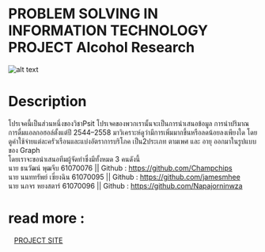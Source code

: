 # PROBLEM SOLVING IN INFORMATION TECHNOLOGY PROJECT Alcohol Research
![alt text](https://www.underagesales.co.uk/user/Alcohol%20Icon_Grey%20Text.jpg)
# Description 
โปรเจคนี้เป็นส่วนหนึ่งของวิชาPsit
โปรเจคของพวกเรานั้นจะเป็นการนำเสนอข้อมูล การนำปริมาณการดื่มแอลกอฮอล์ตั้งแต่ปี 2544–2558 มาวิเคราะห์ดูว่ามีการเพิ่มมากขึ้นหรือลดน้อยลงเพียงใด โดยดูค่าใช้จ่ายแต่ละครัวเรือนและแบ่งอัตราการบริโภค เป็น2ประเภท ตามเพศ และ อายุ ออกมาในรูปแบบของ Graph<br />
โดยเราจะขอนำเสนอทีมผู้จัดทำซึ่งมีทั้งหมด 3 คนดังนี้<br />
นาย ธนวัฒน์ พุฒจีบ 61070076 || Github : https://github.com/Champchips<br />
นาย นนททรัพย์ เซี่ยงฉิน 61070095 || Github : https://github.com/jamesmhee<br />
นาย นภจร หยงสตาร์ 61070096 || Github : https://github.com/Napajorninwza<br />
# read more : 
&nbsp;&nbsp; <a href="https://medium.com/@jamesnontasab/problem-solving-in-information-technology-project-66e9b4ddad0d?fbclid=IwAR20rIlNkNUzF9Z3RGhBG9nvnp5Q8fEJUSNZpCfar5fZxH7lCg3Atl9I0T0"> PROJECT SITE </a><br />
